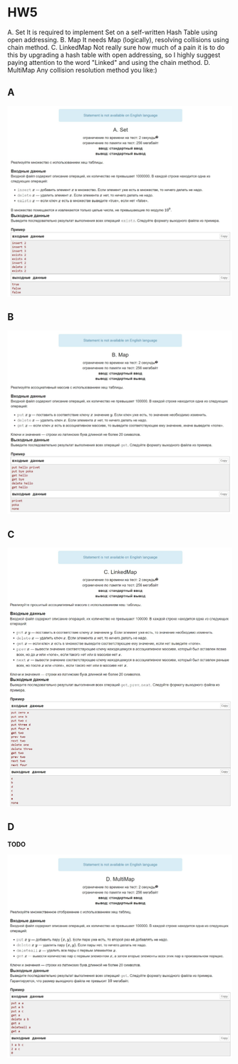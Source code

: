 # HW5

A. Set It is required to implement Set on a self-written Hash Table using open addressing.
B. Map It needs Map (logically), resolving collisions using chain method.
C. LinkedMap Not really sure how much of a pain it is to do this by upgrading a hash table with open addressing, so I highly suggest paying attention to the word "Linked" and using the chain method.
D. MultiMap Any collision resolution method you like:)

## A

![A](Problems_screenshots/A.jpg)

## B

![B](Problems_screenshots/B.jpg)

## C

![C](Problems_screenshots/C.jpg)

## D

**TODO**

![D](Problems_screenshots/D.jpg)
